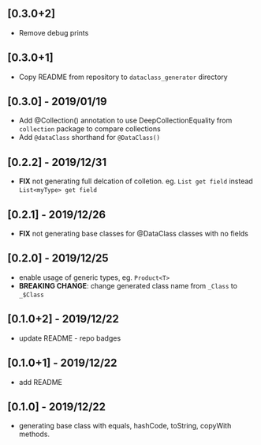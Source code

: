## [0.3.0+2]
* Remove debug prints

## [0.3.0+1]
* Copy README from repository to `dataclass_generator` directory

## [0.3.0] - 2019/01/19
* Add @Collection() annotation to use DeepCollectionEquality from `collection` package to compare collections
* Add `@dataClass` shorthand for `@DataClass()`

## [0.2.2] - 2019/12/31
* **FIX** not generating full delcation of colletion. eg. `List get field` instead `List<myType> get field`

## [0.2.1] - 2019/12/26
* **FIX** not generating base classes for @DataClass classes with no fields

## [0.2.0] - 2019/12/25
* enable usage of generic types, eg. `Product<T>`
* **BREAKING CHANGE**: change generated class name from `_Class` to `_$Class`

## [0.1.0+2] - 2019/12/22
* update README - repo badges

## [0.1.0+1] - 2019/12/22
* add README

## [0.1.0] - 2019/12/22
* generating base class with equals, hashCode, toString, copyWith methods.
